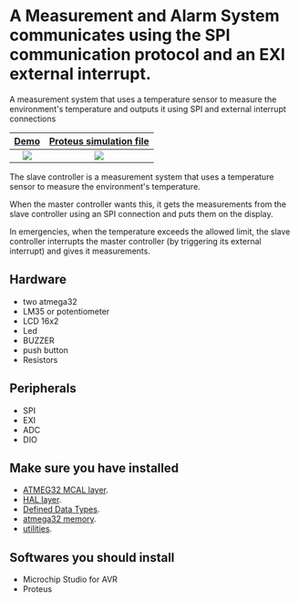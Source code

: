 # A Measurement and Alarm System communicates using the SPI communication protocol and an EXI external interrupt.

A measurement system that uses a temperature sensor to measure the environment's temperature and outputs it using SPI and external interrupt connections

[Demo](https://youtu.be/7MyPIFNfzwU?si=CCLDTq3jqmzXImPf) | [Proteus simulation file](https://github.com/gihadmecha/measurementAlarmSystem_SPIcommunication_ExternelInterrupt/blob/main/Alarm_SPIcommunication_ExternelInterrupt.pdsprj)
:-------------------------:|:-------------------------:
[<img src="https://github.com/gihadmecha/measurementAlarmSystem_SPIcommunication_ExternelInterrupt/blob/main/youtube2.png">](https://youtu.be/7MyPIFNfzwU?si=CCLDTq3jqmzXImPf)| [<img src="https://github.com/gihadmecha/measurementAlarmSystem_SPIcommunication_ExternelInterrupt/blob/main/proteus%20simulation2.png">](https://github.com/gihadmecha/measurementAlarmSystem_SPIcommunication_ExternelInterrupt/assets/19871755/b063ffee-906a-4b1c-8b40-5cf799047fcc)

The slave controller is a measurement system that uses a temperature sensor to measure the environment's temperature.

When the master controller wants this, it gets the measurements from the slave controller using an SPI connection and puts them on the display.

In emergencies, when the temperature exceeds the allowed limit, the slave controller interrupts the master controller (by triggering its external interrupt) and gives it measurements.

## Hardware
- two atmega32
- LM35 or potentiometer
- LCD 16x2
- Led
- BUZZER
- push button
- Resistors

## Peripherals
- SPI
- EXI
- ADC
- DIO

## Make sure you have installed
- [ATMEG32 MCAL layer](https://github.com/gihadmecha/Embedded_Systems/tree/main/atmega32_ECU/atmega32_ECU/MCAL).
- [HAL layer](https://github.com/gihadmecha/Embedded_Systems/tree/main/atmega32_ECU/atmega32_ECU/HAL).
- [Defined Data Types](https://github.com/gihadmecha/Embedded_Systems/blob/main/atmega32_ECU/atmega32_ECU/StdTypes.h).
- [atmega32 memory](https://github.com/gihadmecha/Embedded_Systems/blob/main/atmega32_ECU/atmega32_ECU/MemMap.h).
- [utilities](https://github.com/gihadmecha/Embedded_Systems/blob/main/atmega32_ECU/atmega32_ECU/UTILS.h).

## Softwares you should install
- Microchip Studio for AVR
- Proteus
